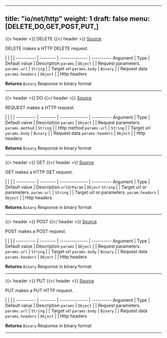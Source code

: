 

---
title: "io/net/http"
weight: 1
draft: false
menu: [DELETE,DO,GET,POST,PUT,]
---



{{< header >}}
DELETE
{{</ header >}}
[Source](https://github.com/MontFerret/ferret/tree/master/pkg/stdlib/io/net/http/delete.go#L15)

DELETE makes a HTTP DELETE request.

|          |          |                |
---------- | -------- | -------------- | ----------
Argument   | Type     | Default value  | Description
`params` | `Object`  |  | Request parameters.
`params.url` | `String`  |  | Target url
`params.body` | `Binary`  |  | Request data
`params.headers` | `Object`  |  | Http headers


**Returns** `Binary` Response in binary format
- - - -


{{< header >}}
DO
{{</ header >}}
[Source](https://github.com/MontFerret/ferret/tree/master/pkg/stdlib/io/net/http/request.go#L27)

REQUEST makes a HTTP request.

|          |          |                |
---------- | -------- | -------------- | ----------
Argument   | Type     | Default value  | Description
`params` | `Object`  |  | Request parameters.
`params.method` | `String`  |  | Http method
`params.url` | `String`  |  | Target url
`params.body` | `Binary`  |  | Request data
`params.headers` | `Object`  |  | Http headers


**Returns** `Binary` Response in binary format
- - - -


{{< header >}}
GET
{{</ header >}}
[Source](https://github.com/MontFerret/ferret/tree/master/pkg/stdlib/io/net/http/get.go#L16)

GET makes a HTTP GET request.

|          |          |                |
---------- | -------- | -------------- | ----------
Argument   | Type     | Default value  | Description
`urlOrParam` | `Object` `String`  |  | Target url or parameters.
`param.url` | `String`  |  | Target url or parameters.
`param.headers` | `Object`  |  | Http headers


**Returns** `Binary` Response in binary format
- - - -


{{< header >}}
POST
{{</ header >}}
[Source](https://github.com/MontFerret/ferret/tree/master/pkg/stdlib/io/net/http/post.go#L15)

POST makes a POST request.

|          |          |                |
---------- | -------- | -------------- | ----------
Argument   | Type     | Default value  | Description
`params` | `Object`  |  | Request parameters.
`params.url` | `String`  |  | Target url
`params.body` | `Binary`  |  | Request data
`params.headers` | `Object`  |  | Http headers


**Returns** `Binary` Response in binary format
- - - -


{{< header >}}
PUT
{{</ header >}}
[Source](https://github.com/MontFerret/ferret/tree/master/pkg/stdlib/io/net/http/put.go#L15)

PUT makes a PUT HTTP request.

|          |          |                |
---------- | -------- | -------------- | ----------
Argument   | Type     | Default value  | Description
`params` | `Object`  |  | Request parameters.
`params.url` | `String`  |  | Target url
`params.body` | `Binary`  |  | Request data
`params.headers` | `Object`  |  | Http headers


**Returns** `Binary` Response in binary format
- - - -
